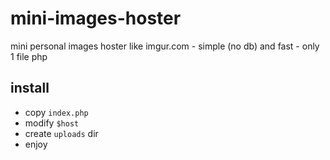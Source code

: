# mini-images-hoster
mini personal images hoster like imgur.com - simple (no db) and fast - only 1 file php


## install
* copy `index.php`
* modify `$host`
* create `uploads` dir
* enjoy
